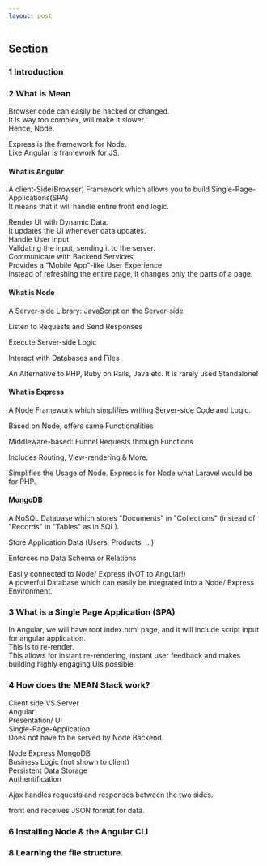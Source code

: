 ```yaml
---
layout: post
---
```

  

## Section  
### 1 Introduction  
### 2 What is Mean  
Browser code can easily be hacked or changed.  
It is way too complex, will make it slower.  
Hence, Node.  
  
Express is the framework for Node.  
Like Angular is framework for JS.  
  

#### What is Angular  
A client-Side(Browser) Framework which allows you to build Single-Page-Applications(SPA)  
It means that it will handle entire front end logic.  

Render UI with Dynamic Data.  
	It updates the UI whenever data updates.  
Handle User Input.  
	Validating the input, sending it to the server.  
Communicate with Backend Services  
Provides a "Mobile App"-like User Experience  
	Instead of refreshing the entire page, it changes only the parts of a page.  
  
#### What is Node  
A Server-side Library: JavaScript on the Server-side  
  
Listen to Requests and Send Responses  
  
Execute Server-side Logic  
  
Interact with Databases and Files  
  
An Alternative to PHP, Ruby on Rails, Java etc. It is rarely used Standalone!  
  
#### What is Express  
A Node Framework which simplifies writing Server-side Code and Logic.  
  
Based on Node, offers same Functionalities  
  
Middleware-based: Funnel Requests through Functions  
  
Includes Routing, View-rendering & More.  
  
Simplifies the Usage of Node. Express is for Node what Laravel would be for PHP.  
  
#### MongoDB  
A NoSQL Database which stores "Documents" in "Collections" (instead of "Records" in "Tables" as in SQL).  
  
Store Application Data (Users, Products, ...)  
  
Enforces no Data Schema or Relations  
  
Easily connected to Node/ Express (NOT to Angular!)  
A powerful Database which can easily be integrated into a Node/ Express Environment.  
  
  

### 3 What is a Single Page Application (SPA)  
  
In Angular, we will have root index.html page, and it will include script input for angular application.  
	This is to re-render.  
This allows for instant re-rendering, instant user feedback and makes building highly engaging UIs possible.  
  
### 4 How does the MEAN Stack work?  
  
Client side VS Server  
Angular  
	Presentation/ UI  
	Single-Page-Application  
		Does not have to be served by Node Backend.  
  
Node Express MongoDB  
	Business Logic (not shown to client)  
	Persistent Data Storage  
	Authentification  
  
  
Ajax handles requests and responses between the two sides.  
  
front end receives JSON format for data.  
  

### 6 Installing Node & the Angular CLI  
  
### 8 Learning the file structure.  




















